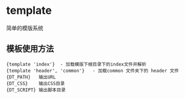 template
========

简单的模版系统

模板使用方法
----------
	{template 'index'}  - 加载模版下根目录下的index文件并解析
	{template 'header', 'common'}   - 加载common 文件夹下的 header 文件
	{DT_PATH}   输出URL
	{DT_CSS}    输出CSS目录
	{DT_SCRIPT} 输出脚本目录

